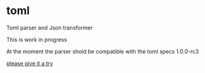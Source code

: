 # toml
Toml parser and Json transformer

This is work in progress

At the moment the parser shold be compatible with the toml specs 1.0.0-rc3

[please give it a try](https://komkom.github.io/toml/)
